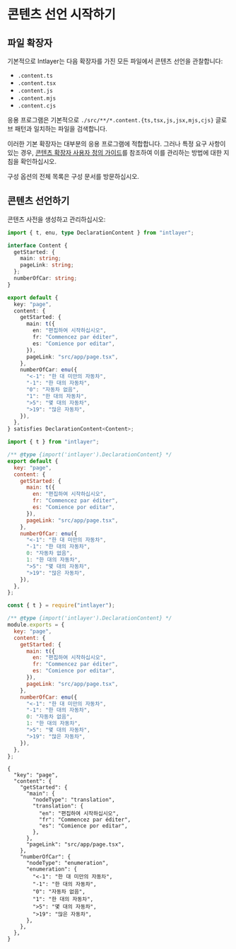 # 콘텐츠 선언 시작하기

## 파일 확장자

기본적으로 Intlayer는 다음 확장자를 가진 모든 파일에서 콘텐츠 선언을 관찰합니다:

- `.content.ts`
- `.content.tsx`
- `.content.js`
- `.content.mjs`
- `.content.cjs`

응용 프로그램은 기본적으로 `./src/**/*.content.{ts,tsx,js,jsx,mjs,cjs}` 글로브 패턴과 일치하는 파일을 검색합니다.

이러한 기본 확장자는 대부분의 응용 프로그램에 적합합니다. 그러나 특정 요구 사항이 있는 경우, [콘텐츠 확장자 사용자 정의 가이드](https://github.com/aymericzip/intlayer/blob/main/docs/ko/configuration.md#content-configuration)를 참조하여 이를 관리하는 방법에 대한 지침을 확인하십시오.

구성 옵션의 전체 목록은 구성 문서를 방문하십시오.

## 콘텐츠 선언하기

콘텐츠 사전을 생성하고 관리하십시오:

```typescript fileName="src/app/[locale]/page.content.ts" codeFormat="typescript"
import { t, enu, type DeclarationContent } from "intlayer";

interface Content {
  getStarted: {
    main: string;
    pageLink: string;
  };
  numberOfCar: string;
}

export default {
  key: "page",
  content: {
    getStarted: {
      main: t({
        en: "편집하여 시작하십시오",
        fr: "Commencez par éditer",
        es: "Comience por editar",
      }),
      pageLink: "src/app/page.tsx",
    },
    numberOfCar: enu({
      "<-1": "한 대 미만의 자동차",
      "-1": "한 대의 자동차",
      "0": "자동차 없음",
      "1": "한 대의 자동차",
      ">5": "몇 대의 자동차",
      ">19": "많은 자동차",
    }),
  },
} satisfies DeclarationContent<Content>;
```

```javascript fileName="src/app/[locale]/page.content.mjs" codeFormat="esm"
import { t } from "intlayer";

/** @type {import('intlayer').DeclarationContent} */
export default {
  key: "page",
  content: {
    getStarted: {
      main: t({
        en: "편집하여 시작하십시오",
        fr: "Commencez par éditer",
        es: "Comience por editar",
      }),
      pageLink: "src/app/page.tsx",
    },
    numberOfCar: enu({
      "<-1": "한 대 미만의 자동차",
      "-1": "한 대의 자동차",
      0: "자동차 없음",
      1: "한 대의 자동차",
      ">5": "몇 대의 자동차",
      ">19": "많은 자동차",
    }),
  },
};
```

```javascript fileName="src/app/[locale]/page.content.cjs" codeFormat="commonjs"
const { t } = require("intlayer");

/** @type {import('intlayer').DeclarationContent} */
module.exports = {
  key: "page",
  content: {
    getStarted: {
      main: t({
        en: "편집하여 시작하십시오",
        fr: "Commencez par éditer",
        es: "Comience por editar",
      }),
      pageLink: "src/app/page.tsx",
    },
    numberOfCar: enu({
      "<-1": "한 대 미만의 자동차",
      "-1": "한 대의 자동차",
      0: "자동차 없음",
      1: "한 대의 자동차",
      ">5": "몇 대의 자동차",
      ">19": "많은 자동차",
    }),
  },
};
```

```json5 fileName="src/app/[locale]/page.content.json"  codeFormat="json"
{
  "key": "page",
  "content": {
    "getStarted": {
      "main": {
        "nodeType": "translation",
        "translation": {
          "en": "편집하여 시작하십시오",
          "fr": "Commencez par éditer",
          "es": "Comience por editar",
        },
      },
      "pageLink": "src/app/page.tsx",
    },
    "numberOfCar": {
      "nodeType": "enumeration",
      "enumeration": {
        "<-1": "한 대 미만의 자동차",
        "-1": "한 대의 자동차",
        "0": "자동차 없음",
        "1": "한 대의 자동차",
        ">5": "몇 대의 자동차",
        ">19": "많은 자동차",
      },
    },
  },
}
```
